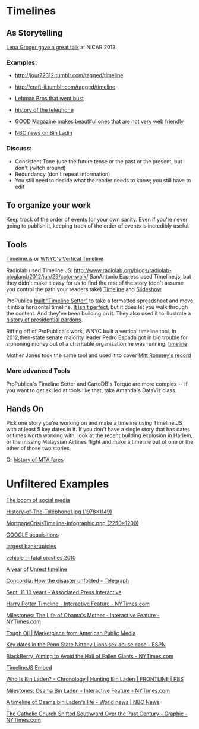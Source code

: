 # Timelines

## As Storytelling

[Lena Groger gave a great talk](http://lenagroeger.s3.amazonaws.com/timelines/timelines.html) at NICAR 2013.    

### Examples:

+ <http://jour72312.tumblr.com/tagged/timeline>
+ <http://craft-ii.tumblr.com/tagged/timeline>

+ [Lehman Bros that went bust](http://www.lisamahapatra.com/2013/09/13/infographic-the-bros-of-lehman-brothers-where-are-they-now/)
+ [history of the telephone](http://www.powwownow.co.uk/blog/wp-content/uploads/2011/06/History-of-The-Telephone1.jpg)
+ [GOOD Magazine makes beautiful ones that are not very web friendly](http://awesome.good.is.s3.amazonaws.com/transparency/web/0906/trans0609largestbankruptcies.jpg)
+ [NBC news on Bin Ladin](http://www.nbcnews.com/id/42853015/ns/world_news/t/timeline-osama-bin-ladens-life/#.USwgoRyY5n1)


### Discuss:

+ Consistent Tone (use the future tense or the past or the present, but don't switch around)
+ Redundancy (don't repeat information)
+ You still need to decide what the reader needs to know; you still have to edit

## To organize your work
Keep track of the order of events for your own sanity. Even if you're never going to publish it, keeping track of the order of events is incredibly useful. 


## Tools
[Timeline.js](http://timeline.knightlab.com/) or [WNYC's Vertical Timeline](http://johnkeefe.net/the-thinking-behind-wnycs-new-vertical-timeli)

Radiolab used Timeline.JS: http://www.radiolab.org/blogs/radiolab-blogland/2012/jun/29/color-walk/
SanAntonio Express used Timeline.js, but they didn't make it easy for us to find the rest of the story (don't assume you control the path your readers take)
[Timeline](http://www.mysanantonio.com/news/data_central/item/Money-Laundering-8792.php) and [Slideshow](http://www.mysanantonio.com/news/local_news/article/S-A-ties-to-drug-cash-detailed-3483020.php)


ProPublica [built “Timeline Setter”](http://blogs.journalism.co.uk/2012/01/10/tool-of-the-week-for-journlaists-propublicas-timeline-setter/) to take a formatted spreadsheet and move it into a horizontal timeline. [It isn't perfect](https://www.propublica.org/special/tbi-psycho-platoon-timeline), but it does let you walk through the content. And they've been building on it. 
They also used it to illustrate a [history of presidential pardons](http://www.propublica.org/special/timeline-a-history-of-pardons). 


Riffing off of ProPublica's work, WNYC built a vertical timeline tool. In 2012,then-state senate majority leader Pedro Espada got in big trouble for siphoning money out of a charitable organization he was running. 
 [timeline](http://www.wnyc.org/blogs/empire/2012/may/07/timeline-pedro-espadas-long-dance-law/)

Mother Jones took the same tool and used it to cover [Mitt Romney's record](http://www.motherjones.com/mojo/2012/07/mitt-romney-bain-capital-timeline)

### More advanced Tools
ProPublica's Timeline Setter and CartoDB's Torque are more complex -- if you want to get skilled at tools like that, take Amanda's DataViz class. 

## Hands On
Pick one story you're working on and make a timeline using Timeline.JS with at least 5 key dates in it. If you don't have a single story that has dates or times worth working with, look at the recent building explosion in Harlem, or the missing Malaysian Airlines flight and make a timeline out of one or the other of those two stories.

Or [history of MTA fares](http://www.silive.com/news/index.ssf/2009/03/a_history_of_mta_fare_hikes.html)

# Unfiltered Examples

[The boom of social media](http://tweetvalley.com/blog/wp-content/uploads/2009/12/BoomofOnlineCommunities_thumb.jpg)

[History-of-The-Telephone1.jpg (1978×1149)](http://www.powwownow.co.uk/blog/wp-content/uploads/2011/06/History-of-The-Telephone1.jpg)

[MortgageCrisisTimeline-Infographic.png (2250×1200)](http://www.lissettearias.com/Images/MortgageCrisisTimeline-Infographic.png)

[GOOGLE acquisitions](http://i.huffpost.com/gen/196219/GOOGLE.jpg)

[largest bankruptcies](http://awesome.good.is/transparency/web/0906/trans0609largestbankruptcies.jpg)

[vehicle in fatal crashes 2010](http://flowingdata.com/wp-content/uploads/2012/01/calendar4.png)

[A year of Unrest timeline](http://www.wired.com/magazine/2011/12/ff_riots_timeline#)

[Concordia: How the disaster unfolded - Telegraph](http://www.telegraph.co.uk/news/interactive-graphics/9018076/Concordia-How-the-disaster-unfolded.html)

[Sept. 11 10 years - Associated Press Interactive](http://hosted.ap.org/interactives/2011/sept11-10years/index.html)

[Harry Potter Timeline - Interactive Feature - NYTimes.com](http://www.nytimes.com/interactive/2011/07/03/movies/harry-potter-timeline.html)

[Milestones: The Life of Obama's Mother - Interactive Feature - NYTimes.com](http://www.nytimes.com/interactive/2011/04/24/magazine/stanley-ann-dunham-timeline.html)

[Tough Oil | Marketplace from American Public Media](http://www.marketplace.org/topics/sustainability/maps-tough-oil)

[Key dates in the Penn State Nittany Lions sex abuse case - ESPN](http://espn.go.com/college-football/story/_/id/7212054/key-dates-penn-state-nittany-lions-sex-abuse-case)

[BlackBerry, Aiming to Avoid the Hall of Fallen Giants - NYTimes.com](http://www.nytimes.com/2012/01/29/business/blackberry-aiming-to-avoid-the-hall-of-fallen-giants.html?_r=1&hpw)

[TimelineJS Embed](http://embed.verite.co/timeline/?source=0ArTBWt5Y0z4mdGo5d0RtSmpYclIxNV9SOVZjLWh5U0E&font=Bevan-PotanoSans&maptype=toner&lang=en&height=650)

[Who Is Bin Laden? - Chronology | Hunting Bin Laden | FRONTLINE | PBS](http://www.pbs.org/wgbh/pages/frontline/shows/binladen/etc/cron.html)

[Milestones: Osama Bin Laden - Interactive Feature - NYTimes.com](http://www.nytimes.com/interactive/2011/05/02/world/20110502-osama-timeline.html)

[A timeline of Osama bin Laden's life - World news | NBC News](http://www.nbcnews.com/id/42853015/ns/world_news/t/timeline-osama-bin-ladens-life/#.URvRGlqc6zc)

[The Catholic Church Shifted Southward Over the Past Century - Graphic - NYTimes.com](http://www.nytimes.com/interactive/2013/02/11/world/europe/the-catholic-church-shifted-southward-over-the-past-century.html?ref=europe)

 
